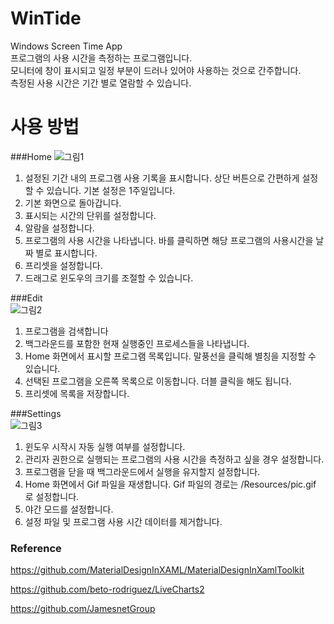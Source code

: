 # WinTide
 Windows Screen Time App<br/>
 프로그램의 사용 시간을 측정하는 프로그램입니다.<br/>
 모니터에 창이 표시되고 일정 부분이 드러나 있어야 사용하는 것으로 간주합니다.<br/>
 측정된 사용 시간은 기간 별로 열람할 수 있습니다.

# 사용 방법<br/>
###Home 
![그림1](https://github.com/user-attachments/assets/2cb7c663-711d-4082-96e5-c69a48ba1377)
1. 설정된 기간 내의 프로그램 사용 기록을 표시합니다. 상단 버튼으로 간편하게 설정할 수 있습니다. 기본 설정은 1주일입니다.
2. 기본 화면으로 돌아갑니다.
3. 표시되는 시간의 단위를 설정합니다.
4. 알람을 설정합니다.
5. 프로그램의 사용 시간을 나타냅니다. 바를 클릭하면 해당 프로그램의 사용시간을 날짜 별로 표시합니다.
6. 프리셋을 설정합니다.
7. 드래그로 윈도우의 크기를 조절할 수 있습니다.

###Edit<br/>
![그림2](https://github.com/user-attachments/assets/705649e0-355d-4844-8448-53b12e46ba25)
1. 프로그램을 검색합니다
2. 백그라운드를 포함한 현재 실행중인 프로세스들을 나타냅니다.
3. Home 화면에서 표시할 프로그램 목록입니다. 말풍선을 클릭해 별칭을 지정할 수 있습니다.
4. 선택된 프로그램을 오른쪽 목록으로 이동합니다. 더블 클릭을 해도 됩니다.
5. 프리셋에 목록을 저장합니다.

###Settings<br/>
![그림3](https://github.com/user-attachments/assets/08117c9c-54f4-4431-b410-ab320ff94c51)
1. 윈도우 시작시 자동 실행 여부를 설정합니다.
2. 관리자 권한으로 실행되는 프로그램의 사용 시간을 측정하고 싶을 경우 설정합니다.
3. 프로그램을 닫을 때 백그라운드에서 실행을 유지할지 설정합니다.
4. Home 화면에서 Gif 파일을 재생합니다. Gif 파일의 경로는 /Resources/pic.gif 로 설정합니다.
5. 야간 모드를 설정합니다.
6. 설정 파일 및 프로그램 사용 시간 데이터를 제거합니다.


### Reference
https://github.com/MaterialDesignInXAML/MaterialDesignInXamlToolkit

https://github.com/beto-rodriguez/LiveCharts2

https://github.com/JamesnetGroup
